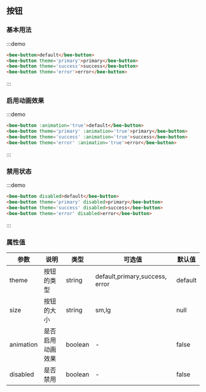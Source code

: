 <style>
  .btn--wp {
    margin-right: 10px;
  }
</style>

## 按钮

### 基本用法

:::demo
```html
<bee-button>default</bee-button>
<bee-button theme='primary'>primary</bee-button>
<bee-button theme='success'>success</bee-button>
<bee-button theme='error'>error</bee-button>
```
:::

### 启用动画效果
:::demo
``` html
<bee-button :animation='true'>default</bee-button>
<bee-button theme='primary' :animation='true'>primary</bee-button>
<bee-button theme='success' :animation='true'>success</bee-button>
<bee-button theme='error' :animation='true'>error</bee-button>
```
:::

### 禁用状态
:::demo
``` html
<bee-button disabled>default</bee-button>
<bee-button theme='primary' disabled>primary</bee-button>
<bee-button theme='success' disabled>success</bee-button>
<bee-button theme='error' disabled>error</bee-button>
```
:::

### 属性值

<!-- ``` html
<bee-button
  :theme=String
  :size=String
  :animation=Boolean
  :disabled='Boolean'
/>
``` -->

| 参数 | 说明 |	类型 |	可选值 |	默认值 |
|---|---|---|---|---|
| theme | 按钮的类型 |	string |	default,primary,success, error |	default |
| size | 按钮的大小 |	string |	sm,lg |	null |
| animation | 是否启用动画效果 |	boolean |	- |	false |
| disabled | 是否禁用 |	boolean |	- |	false |
